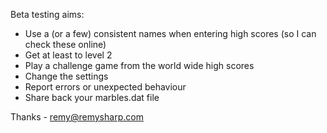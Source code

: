 Beta testing aims:

- Use a (or a few) consistent names when entering high scores (so I can check these online)
- Get at least to level 2
- Play a challenge game from the world wide high scores
- Change the settings
- Report errors or unexpected behaviour
- Share back your marbles.dat file

Thanks - remy@remysharp.com
